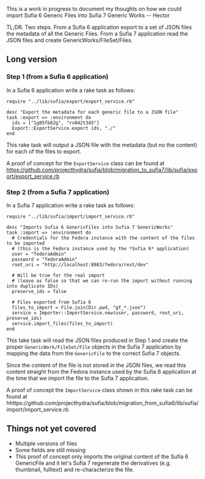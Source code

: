 This is a work in progress to document my thoughts on how we could import Sufia 6 Generic Files into Sufia 7 Generic Works -- Hector

TL;DR. Two steps. From a Sufia 6 application export to a set of JSON files the metadata of all the Generic Files. From a Sufia 7 application read the JSON files and create GenericWorks/FileSet/Files. 

## Long version

### Step 1 (from a Sufia 6 application)
In a Sufia 6 application write a rake task as follows:
```
require "../lib/sufia/export/export_service.rb"

desc "Export the metadata for each generic file to a JSON file"
task :export => :environment do
  ids = ["1g05fb82g", "rv042t345"]
  Export::ExportService.export ids, "./"
end
```
This rake task will output a JSON file with the metadata (but no the content) for each of the files to export.

A proof of concept for the `ExportService` class can be found at https://github.com/projecthydra/sufia/blob/migration_to_sufia7/lib/sufia/export/export_service.rb


### Step 2 (from a Sufia 7 application)
In a Sufia 7 application write a rake task as follows:
```
require "../lib/sufia/import/import_service.rb"

desc "Imports Sufia 6 GenericFiles into Sufia 7 GenericWorks"
task :import => :environment do
  # Credentials for the Fedora instance with the content of the files to be imported
  # (this is the Fedora instance used by the *Sufia 6* application)
  user = "fedoraAdmin"
  password = "fedoraAdmin"
  root_uri = "http://localhost:8983/fedora/rest/dev"

  # Will be true for the real import
  # (leave as false so that we can re-run the import without running into duplicate IDs)
  preserve_ids = false

  # Files exported from Sufia 6
  files_to_import = File.join(Dir.pwd, "gf_*.json")
  service = Importer::ImportService.new(user, password, root_uri, preserve_ids)
  service.import_files(files_to_import)
end
```
This take task will read the JSON files produced in Step 1 and create the proper `GenericWork/FileSet/File` objects in the Sufia 7 application by mapping the data from the `GenericFile` to the correct Sufia 7 objects.

Since the content of the file is not stored in the JSON files, we read this content straight from the Fedora instance used by the Sufia 6 application at the time that we import the file to the Sufia 7 application.

A proof of concept the `ImportService` class shown in this rake task can be found at hhttps://github.com/projecthydra/sufia/blob/migration_from_sufia6/lib/sufia/import/import_service.rb


## Things not yet covered
* Multiple versions of files
* Some fields are still missing
* This proof of concept only imports the original content of the Sufia 6 GenericFile and it let's Sufia 7 regenerate the derivatives (e.g. thumbnail, fulltext) and re-characterize the file.
